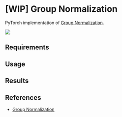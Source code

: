 # [WIP] Group Normalization
PyTorch implementation of [Group Normalization](https://arxiv.org/abs/1803.08494).

![](https://i.imgur.com/RSd1qJ6.png)

## Requirements

## Usage

## Results

## References

- [Group Normalization](https://arxiv.org/abs/1803.08494)
